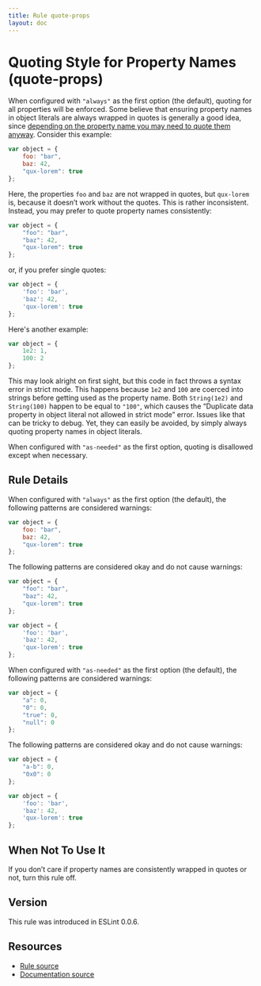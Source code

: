 ```yaml
---
title: Rule quote-props
layout: doc
---
```

<!-- Note: No pull requests accepted for this file. See README.md in the root directory for details. -->
# Quoting Style for Property Names (quote-props)

When configured with `"always"` as the first option (the default), quoting for all properties will be enforced. Some believe that ensuring property names in object literals are always wrapped in quotes is generally a good idea, since [depending on the property name you may need to quote them anyway](https://mathiasbynens.be/notes/javascript-properties). Consider this example:

```js
var object = {
    foo: "bar",
    baz: 42,
    "qux-lorem": true
};
```

Here, the properties `foo` and `baz` are not wrapped in quotes, but `qux-lorem` is, because it doesn’t work without the quotes. This is rather inconsistent. Instead, you may prefer to quote property names consistently:

```js
var object = {
    "foo": "bar",
    "baz": 42,
    "qux-lorem": true
};
```

or, if you prefer single quotes:

```js
var object = {
    'foo': 'bar',
    'baz': 42,
    'qux-lorem': true
};
```

Here's another example:

```js
var object = {
    1e2: 1,
    100: 2
};
```

This may look alright on first sight, but this code in fact throws a syntax error in strict mode. This happens because `1e2` and `100` are coerced into strings before getting used as the property name. Both `String(1e2)` and `String(100)` happen to be equal to `"100"`, which causes the “Duplicate data property in object literal not allowed in strict mode” error. Issues like that can be tricky to debug. Yet, they can easily be avoided, by simply always quoting property names in object literals.

When configured with `"as-needed"` as the first option, quoting is disallowed except when necessary.

## Rule Details

When configured with `"always"` as the first option (the default), the following patterns are considered warnings:

```js
var object = {
    foo: "bar",
    baz: 42,
    "qux-lorem": true
};
```

The following patterns are considered okay and do not cause warnings:

```js
var object = {
    "foo": "bar",
    "baz": 42,
    "qux-lorem": true
};
```

```js
var object = {
    'foo': 'bar',
    'baz': 42,
    'qux-lorem': true
};
```

When configured with `"as-needed"` as the first option (the default), the following patterns are considered warnings:

```js
var object = {
    "a": 0,
    "0": 0,
    "true": 0,
    "null": 0
};
```

The following patterns are considered okay and do not cause warnings:

```js
var object = {
    "a-b": 0,
    "0x0": 0
};
```

```js
var object = {
    'foo': 'bar',
    'baz': 42,
    'qux-lorem': true
};
```


## When Not To Use It

If you don’t care if property names are consistently wrapped in quotes or not, turn this rule off.

## Version

This rule was introduced in ESLint 0.0.6.

## Resources

* [Rule source](https://github.com/eslint/eslint/tree/master/lib/rules/quote-props.js)
* [Documentation source](https://github.com/eslint/eslint/tree/master/docs/rules/quote-props.md)
